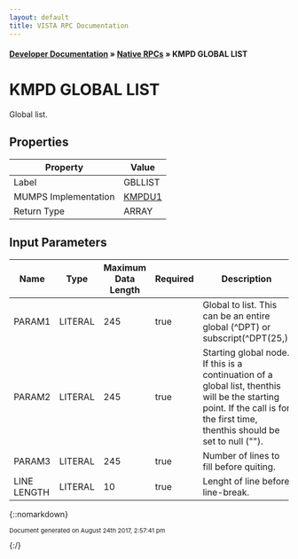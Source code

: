 ```yaml
---
layout: default
title: VISTA RPC Documentation
---
```


#### [Developer Documentation](../index) &#187; [Native RPCs](TableOfContents) &#187; KMPD GLOBAL LIST<br/>
# KMPD GLOBAL LIST

Global list.

## Properties

Property | Value
--- | ---
Label | GBLLIST
MUMPS Implementation | [KMPDU1](http://code.osehra.org/dox/Routine_KMPDU1_source.html)
Return Type | ARRAY


## Input Parameters

Name | Type | Maximum Data Length | Required | Description
--- | --- | --- | --- | ---
PARAM1 | LITERAL | 245 | true | Global to list.  This can be an entire global (^DPT) or subscript(^DPT(25,).
PARAM2 | LITERAL | 245 | true | Starting global node.  If this is a continuation of a global list, thenthis will be the starting point.  If the call is for the first time, thenthis should be set to null (&quot;&quot;).
PARAM3 | LITERAL | 245 | true | Number of lines to fill before quiting.
LINE LENGTH | LITERAL | 10 | true | Lenght of line before line-break.



{::nomarkdown} <br/><p style="font-size: 11px">Document generated on August 24th 2017, 2:57:41 pm</p>{:/}